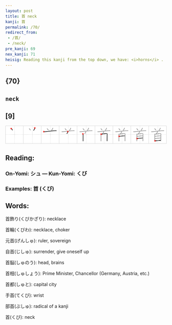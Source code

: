 ```yaml
---
layout: post
title: 首 neck
kanji: 首
permalink: /70/
redirect_from:
 - /首/
 - /neck/
pre_kanji: 69
nex_kanji: 71
heisig: Reading this kanji from the top down, we have: <i>horns</i> . . . <i>nose</i>. Together they bring to mind the picture of a moose-head hanging on the den wall, with its great <i>horns</i> and long <i>nose</i>. Now while we would speak of cutting off a moose's "head" to hang on the wall, the Japanese speak of cutting off its <b>neck</b>. It's all a matter of how you look at it. Anyway, if you let the word <b>neck</b> conjure up the image of a moose with a very l-o-n-g <b>neck</b> hanging over the fireplace, whose <i>horns</i> you use for a coat-rack and whose <i>nose</i> has spigots left and right for scotch and water, you should have no trouble with the character. Here we get a good look at what we mentioned when we first introduced the element for <i>horns</i>: that they can never be left floating free and require an extra horizontal stroke to prevent that from happening, as is the case here.
---
```


## {70}

## `neck`

## [9]

<div class="stroke"><img src="../images/E9A696.png" /></div>

## Reading:

### On-Yomi: シュ &mdash; Kun-Yomi: くび

### Examples: 首 (くび)

## Words:

首飾り(くびかざり): necklace

首輪(くびわ): necklace, choker

元首(げんしゅ): ruler, sovereign

自首(じしゅ): surrender, give oneself up

首脳(しゅのう): head, brains

首相(しゅしょう): Prime Minister, Chancellor (Germany, Austria, etc.)

首都(しゅと): capital city

手首(てくび): wrist

部首(ぶしゅ): radical of a kanji

首(くび): neck
